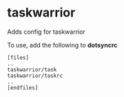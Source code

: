 taskwarrior
===========

Adds config for taskwarrior

To use, add the following to **dotsyncrc**

    [files]
    ..
    taskwarrior/task
    taskwarrior/taskrc
    ..
    [endfiles]


